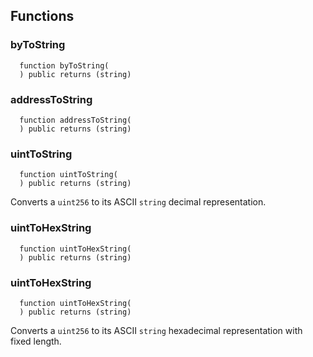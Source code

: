 


## Functions
### byToString
```solidity
  function byToString(
  ) public returns (string)
```




### addressToString
```solidity
  function addressToString(
  ) public returns (string)
```




### uintToString
```solidity
  function uintToString(
  ) public returns (string)
```

Converts a `uint256` to its ASCII `string` decimal representation.


### uintToHexString
```solidity
  function uintToHexString(
  ) public returns (string)
```




### uintToHexString
```solidity
  function uintToHexString(
  ) public returns (string)
```

Converts a `uint256` to its ASCII `string` hexadecimal representation with fixed length.



